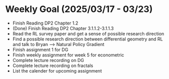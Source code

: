 # Weekly Goal (2025/03/17 - 03/23)

- Finish Reading DP2 Chapter 1.2
- (Done) Finish Reading DP2 Chapter 3.1.1.2-3.1.1.3 
- Read the RL survey paper and get a sense of possible research direction 
- Find a possible research direction between differential geometry and RL and talk to Bryan --> Natural Policy Gradient
- Finish assignment 1 for DG
- Finish weekly assignment for week 5 for econometric
- Complete lecture recording on DG
- Complete lecture recording on fractals
- List the calender for upcoming assignment
